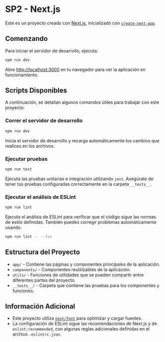 # SP2 - Next.js

Este es un proyecto creado con [Next.js](https://nextjs.org), inicializado con [`create-next-app`](https://nextjs.org/docs/app/api-reference/cli/create-next-app).

## Comenzando

Para iniciar el servidor de desarrollo, ejecuta:

```bash
npm run dev
```

Abre [http://localhost:3000](http://localhost:3000) en tu navegador para ver la aplicación en funcionamiento.

## Scripts Disponibles

A continuación, se detallan algunos comandos útiles para trabajar con este proyecto:

### Correr el servidor de desarrollo

```bash
npm run dev
```

Inicia el servidor de desarrollo y recarga automáticamente los cambios que realices en los archivos.

### Ejecutar pruebas

```bash
npm run test
```

Ejecuta las pruebas unitarias e integración utilizando `jest`. Asegúrate de tener tus pruebas configuradas correctamente en la carpeta `__tests__`.

### Ejecutar el análisis de ESLint

```bash
npm run lint
```

Ejecuta el análisis de ESLint para verificar que el código sigue las normas de estilo definidas. También puedes corregir problemas automáticamente usando:

```bash
npm run lint -- --fix
```

## Estructura del Proyecto

- `app/` - Contiene las páginas y componentes principales de la aplicación.
- `components/` - Componentes reutilizables de la aplicación.
- `utils/` - Funciones de utilidades que se pueden compartir entre diferentes partes del proyecto.
- `__tests__/` - Carpeta que contiene las pruebas para los componentes y funciones.

## Información Adicional

- Este proyecto utiliza [`next/font`](https://nextjs.org/docs/app/building-your-application/optimizing/fonts) para optimizar y cargar fuentes.
- La configuración de ESLint sigue las recomendaciones de Next.js y de `eslint:recommended`, con algunas reglas adicionales definidas en el archivo `.eslintrc.json`.
